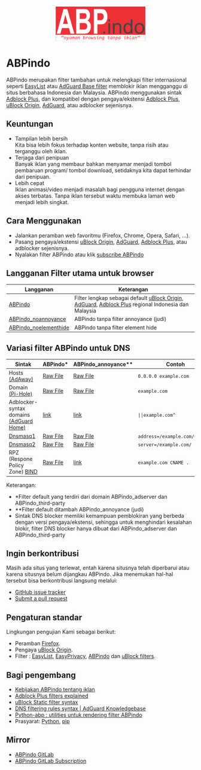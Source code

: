 <p align="center"><img src="https://github.com/ABPindo/indonesianadblockrules/raw/master/src/ABPindo%202.png" width="240"></p>

# ABPindo
ABPindo merupakan filter tambahan untuk melengkapi filter internasional seperti [EasyList](https://subscribe.adblockplus.org/?location=https://easylist.to/easylist/easylist.txt&title=Easylist) atau [AdGuard Base filter](https://raw.githubusercontent.com/AdguardTeam/FiltersRegistry/master/filters/filter_2_English/filter.txt) memblokir iklan mengganggu di situs berbahasa Indonesia dan Malaysia. ABPindo menggunakan sintak [Adblock Plus](https://help.eyeo.com/en/adblockplus/how-to-write-filters), dan kompatibel dengan pengaya/ekstensi [Adblock Plus](https://adblockplus.org/), [uBlock Origin](https://github.com/gorhill/uBlock#installation), [AdGuard](https://adguard.com/en/adguard-browser-extension/overview.html), atau adblocker sejenisnya.

## Keuntungan
- Tampilan lebih bersih </br>
Kita bisa lebih fokus terhadap konten website, tanpa risih atau terganggu oleh iklan.
- Terjaga dari penipuan </br>
Banyak iklan yang membaur bahkan menyamar menjadi tombol pembaruan program/ tombol download, setidaknya kita dapat terhindar dari penipuan.
- Lebih cepat </br>
Iklan animasi/video menjadi masalah bagi pengguna internet dengan akses terbatas. Tanpa iklan tersebut waktu membuka laman web menjadi lebih singkat.

## Cara Menggunakan
- Jalankan peramban web favoritmu (Firefox, Chrome, Opera, Safari, ...).
- Pasang pengaya/ekstensi [uBlock Origin](https://github.com/gorhill/uBlock#installation), [AdGuard](https://adguard.com/en/adguard-browser-extension/overview.html), [Adblock Plus](https://adblockplus.org/en/), atau adblocker sejenisnya.
- Nyalakan filter ABPindo atau klik [subscribe ABPindo](https://subscribe.adblockplus.org/?location=https://raw.githubusercontent.com/ABPindo/indonesianadblockrules/master/subscriptions/abpindo.txt&title=ABPindo)

## Langganan Filter utama untuk browser
| Langganan|Keterangan|
| ------------- |-------------|
| [ABPindo](https://subscribe.adblockplus.org/?location=https://raw.githubusercontent.com/ABPindo/indonesianadblockrules/master/subscriptions/abpindo.txt&title=ABPindo)|Filter lengkap sebagai default [uBlock Origin](https://github.com/gorhill/uBlock#installation), [AdGuard](https://adguard.com/en/adguard-browser-extension/overview.html), [Adblock Plus](https://adblockplus.org/en/) regional Indonesia dan Malaysia|
| [ABPindo_noannoyance](https://subscribe.adblockplus.org/?location=https://raw.githubusercontent.com/ABPindo/indonesianadblockrules/master/subscriptions/abpindo_noannoyance.txt&title=ABPindo_noannoyance)|ABPindo tanpa filter annoyance (judi) |
| [ABPindo_noelementhide](https://subscribe.adblockplus.org/?location=https://raw.githubusercontent.com/ABPindo/indonesianadblockrules/master/subscriptions/abpindo_noelemhide.txt&title=ABPindo_noelementhide)|ABPindo tanpa filter element hide|

## Variasi filter ABPindo untuk DNS
|Sintak|ABPindo*|ABPindo_annoyance**|Contoh|
| ------------- |-------------|-------------|-------------|
|Hosts [(AdAway)](https://github.com/AdAway/AdAway) |[Raw File](https://raw.githubusercontent.com/ABPindo/indonesianadblockrules/master/subscriptions/hosts.txt)|[Raw File](https://raw.githubusercontent.com/ABPindo/indonesianadblockrules/master/subscriptions/hosts_annoyance.txt)|`0.0.0.0 example.com`|
|Domain [(Pi-Hole)](https://github.com/pi-hole/pi-hole) |[Raw File](https://raw.githubusercontent.com/ABPindo/indonesianadblockrules/master/subscriptions/domain.txt)|[Raw File](https://raw.githubusercontent.com/ABPindo/indonesianadblockrules/master/subscriptions/domain_annoyance.txt)|`example.com`|
|Adblocker-syntax domains [(AdGuard Home)](https://github.com/AdguardTeam/AdGuardHome)|[link](https://raw.githubusercontent.com/ABPindo/indonesianadblockrules/master/subscriptions/aghome.txt)|[link](https://raw.githubusercontent.com/ABPindo/indonesianadblockrules/master/subscriptions/aghome_annoyance.txt)|`\|\|example.com^`|
|[Dnsmasq1](https://thekelleys.org.uk/gitweb/?p=dnsmasq.git)|[Raw File](https://raw.githubusercontent.com/ABPindo/indonesianadblockrules/master/subscriptions/dnsmasq.txt)|[Raw File](https://raw.githubusercontent.com/ABPindo/indonesianadblockrules/master/subscriptions/dnsmasq_annoyance.txt)|`address=/example.com/0.0.0.0`|
|[Dnsmasq2](https://thekelleys.org.uk/gitweb/?p=dnsmasq.git)|[Raw File](https://raw.githubusercontent.com/ABPindo/indonesianadblockrules/master/subscriptions/dnsmasq_server.txt)|[Raw File](https://raw.githubusercontent.com/ABPindo/indonesianadblockrules/master/subscriptions/dnsmasq_annoyance_server.txt)|`server=/example.com/`|
|RPZ (Respone Policy Zone) [BIND](https://gitlab.isc.org/isc-projects/bind9.git)|[Raw File](https://raw.githubusercontent.com/ABPindo/indonesianadblockrules/master/subscriptions/rpz.txt)|[link](https://raw.githubusercontent.com/ABPindo/indonesianadblockrules/master/subscriptions/rpz_annoyance.txt)|`example.com CNAME .`|

Keterangan:
- *Filter default yang terdiri dari domain ABPindo_adserver dan ABPindo_third-party
- **Filter default ditambah ABPindo_annoyance (judi)
- Sintak DNS blocker memiliki kemampuan pemblokiran yang berbeda dengan versi pengaya/ekstensi, sehingga untuk menghindari kesalahan blokir, filter DNS blocker hanya dibuat dari ABPindo_adserver dan ABPindo_third-party

## Ingin berkontribusi
Masih ada situs yang terlewat, entah karena situsnya telah diperbarui atau karena situsnya belum dijangkau ABPindo. Jika menemukan hal-hal tersebut bisa berkontribusi langsung melalui:
- [GitHub issue tracker](https://github.com/ABPindo/indonesianadblockrules/issues)
- [Submit a pull request](https://github.com/ABPindo/indonesianadblockrules/pulls)

## Pengaturan standar
Lingkungan pengujian Kami sebagai berikut:
- Peramban [Firefox](https://www.mozilla.org/id/firefox/).
- Pengaya [uBlock Origin](https://github.com/gorhill/uBlock#installation).
- Filter : [EasyList](https://subscribe.adblockplus.org/?location=https://easylist.to/easylist/easylist.txt&title=Easylist), [EasyPrivacy](https://subscribe.adblockplus.org/?location=https://easylist.to/easylist/easyprivacy.txt&title=EasyPrivacy), [ABPindo](https://subscribe.adblockplus.org/?location=https://raw.githubusercontent.com/ABPindo/indonesianadblockrules/master/subscriptions/abpindo.txt&title=ABPindo) dan [uBlock filters](https://subscribe.adblockplus.org/?location=https://raw.githubusercontent.com/uBlockOrigin/uAssets/master/filters/filters.txt&title=uBlock%20filters).

## Bagi pengembang
- [Kebijakan ABPindo tentang iklan](https://easylist.to/pages/policy.html)
- [Adblock Plus filters explained](https://adblockplus.org/filter-cheatsheet)
- [uBlock Static filter syntax](https://github.com/gorhill/uBlock/wiki/Static-filter-syntax)
- [DNS filtering rules syntax | AdGuard Knowledgebase](https://kb.adguard.com/en/general/dns-filtering-syntax)
- [Python-abp : utilities untuk rendering filter ABPindo](https://github.com/adblockplus/python-abp)
- Prasyarat: [Python](https://www.python.org/downloads/), [pip](https://pypi.org/project/pip/)

## Mirror
- [ABPindo GitLab](https://gitlab.com/ABPindo)
- [ABPindo GitLab Subscription](https://subscribe.adblockplus.org/?location=https://gitlab.com/ABPindo/indonesianadblockrules/raw/master/subscriptions/abpindo.txt&title=ABPindo)
